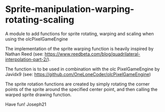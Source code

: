 # Sprite-manipulation-warping-rotating-scaling
A module to add functions for sprite rotating, warping and scaling when using the olcPixelGameEngine

The implementation of the sprite warping function is heavily inspired by Nathan Reed (see: https://www.reedbeta.com/blog/quadrilateral-interpolation-part-2/).

The function is to be used in combination with the olc PixelGameEngine by Javidx9 (see: https://github.com/OneLoneCoder/olcPixelGameEngine)

The sprite rotation functions are created by simply rotating the corner points of the sprite around the specified center point, and then calling the warped sprite drawing function.

Have fun!
Joseph21

